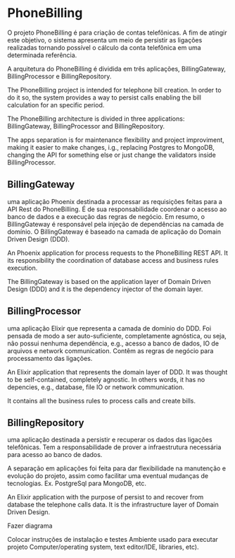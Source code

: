 # PhoneBilling

O projeto PhoneBilling é para criação de contas telefônicas. A fim de atingir este objetivo, o sistema apresenta 
um meio de persistir as ligações realizadas tornando possível o cálculo da conta telefônica em uma determinada referência.

A arquitetura do PhoneBilling é dividida em três aplicações, BillingGateway, BillingProcessor e BillingRepository.

The PhoneBilling project is intended for telephone bill creation. In order to do it so, the system provides a way to persist calls enabling the bill calculation for an specific period.

The PhoneBilling architecture is divided in three applications: BillingGateway, BillingProcessor and BillingRepository.

The apps separation is for maintenance flexibility and project improviment, making it easier to make changes, i.g., replacing Postgres to MongoDB, changing the API for something else or just change the validators inside BillingProcessor.

## BillingGateway

uma aplicação Phoenix destinada a processar as requisições feitas para a API Rest do PhoneBilling. 
É de sua responsabilidade coordenar o acesso ao banco de dados e a execução das regras de negócio.
Em resumo, o BillingGateway é responsável pela injeção de dependências na camada de domínio. O BillingGateway é
baseado na camada de aplicação do Domain Driven Design (DDD).

An Phoenix application for process requests to the PhoneBilling REST API. It its responsibility the coordination of database access and business rules execution.

The BillingGateway is based on the application layer of Domain Driven Design (DDD) and it is the dependency injector of the domain layer.

## BillingProcessor

uma aplicação Elixir que representa a camada de domínio do DDD. Foi pensada de modo a ser auto-suficiente,
completamente agnóstica, ou seja, não possui nenhuma dependência, e.g., acesso a banco de dados, IO de arquivos e network communication. 
Contêm as regras de negócio para processamento das ligações.

An Elixir application that represents the domain layer of DDD. It was thought to be self-contained, completely agnostic. In others words, it has no depencies, e.g., database, file IO or network communication.

It contains all the business rules to process calls and create bills.

## BillingRepository

uma aplicação destinada a persistir e recuperar os dados das ligações telefônicas. Tem a responsabilidade de prover
a infraestrutura necessária para acesso ao banco de dados.

A separação em aplicações foi feita para dar flexibilidade na manutenção e evolução do projeto, assim como facilitar uma eventual
mudanças de tecnologias. Ex. PostgreSql para MongoDB, etc.

An Elixir application with the purpose of persist to and recover from database the telephone calls data. It is the infrastructure layer of Domain Driven Design.

Fazer diagrama 

Colocar instruções de instalação e testes
Ambiente usado para executar projeto Computer/operating system, text editor/IDE, libraries, etc).
